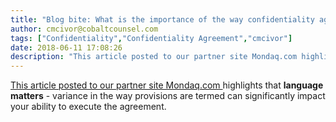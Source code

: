 ```yaml
---
title: "Blog bite: What is the importance of the way confidentiality agreements are phrased?"
author: cmcivor@cobaltcounsel.com
tags: ["Confidentiality","Confidentiality Agreement","cmcivor"]
date: 2018-06-11 17:08:26
description: "This article posted to our partner site Mondaq.com highlights that language matters - variance in the way provisions are termed can significantly impact your ability to execute the agreement."
---
```


[This article posted to our partner site Mondaq.com ](http://www.mondaq.com/unitedstates/x/188206/Financial+Services/Confidentiality+Agreements+Matter+Three+Recent+Cases+Impacting+Private+Equity+Transactions)highlights that **language matters** - variance in the way provisions are termed can significantly impact your ability to execute the agreement.
